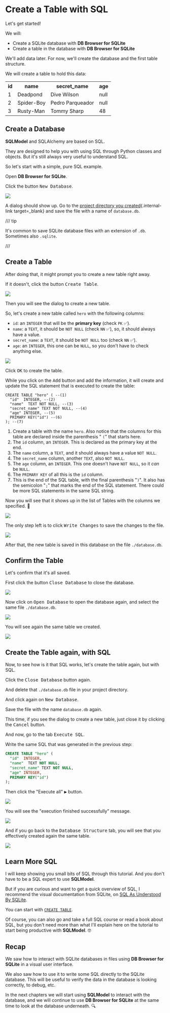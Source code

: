 # Create a Table with SQL

Let's get started!

We will:

* Create a SQLite database with **DB Browser for SQLite**
* Create a table in the database with **DB Browser for SQLite**

We'll add data later. For now, we'll create the database and the first table structure.

We will create a table to hold this data:

<table>
<tr>
<th>id</th><th>name</th><th>secret_name</th><th>age</th>
</tr>
<tr>
<td>1</td><td>Deadpond</td><td>Dive Wilson</td><td>null</td>
</tr>
<tr>
<td>2</td><td>Spider-Boy</td><td>Pedro Parqueador</td><td>null</td>
</tr>
<tr>
<td>3</td><td>Rusty-Man</td><td>Tommy Sharp</td><td>48</td>
</tr>
</table>

## Create a Database

**SQLModel** and SQLAlchemy are based on SQL.

They are designed to help you with using SQL through Python classes and objects. But it's still always very useful to understand SQL.

So let's start with a simple, pure SQL example.

Open **DB Browser for SQLite**.

Click the button <kbd>New Database</kbd>.

<img class="shadow" src="/img/create-db-and-table-with-db-browser/image001.png">

A dialog should show up. Go to the [project directory you created](./index.md#create-a-project){.internal-link target=_blank} and save the file with a name of `database.db`.

/// tip

It's common to save SQLite database files with an extension of `.db`. Sometimes also `.sqlite`.

///

## Create a Table

After doing that, it might prompt you to create a new table right away.

If it doesn't, click the button <kbd>Create Table</kbd>.

<img class="shadow" src="/img/create-db-and-table-with-db-browser/image002.png">

Then you will see the dialog to create a new table.

So, let's create a new table called `hero` with the following columns:

* `id`: an `INTEGER` that will be the **primary key** (check `PK` ✅).
* `name`: a `TEXT`, it should be `NOT NULL` (check `NN` ✅), so, it should always have a value.
* `secret_name`: a `TEXT`, it should be `NOT NULL` too (check `NN` ✅).
* `age`: an `INTEGER`, this one can be `NULL`, so you don't have to check anything else.

<img class="shadow" src="/img/create-db-and-table-with-db-browser/image003.png">

Click <kbd>OK</kbd> to create the table.

While you click on the <kbd>Add</kbd> button and add the information, it will create and update the SQL statement that is executed to create the table:

```{ .sql .annotate }
CREATE TABLE "hero" ( --(1)
  "id"  INTEGER, --(2)
  "name"  TEXT NOT NULL, --(3)
  "secret_name" TEXT NOT NULL, --(4)
  "age" INTEGER, --(5)
  PRIMARY KEY("id") --(6)
); --(7)
```

1. Create a table with the name `hero`. Also notice that the columns for this table are declared inside the parenthesis " `(`" that starts here.
2. The `id` column, an `INTEGER`. This is declared as the primary key at the end.
3. The `name` column, a `TEXT`, and it should always have a value `NOT NULL`.
4. The `secret_name` column, another `TEXT`, also `NOT NULL`.
5. The `age` column, an `INTEGER`. This one doesn't have `NOT NULL`, so it *can* be `NULL`.
6. The `PRIMARY KEY` of all this is the `id` column.
7. This is the end of the SQL table, with the final parenthesis "`)`". It also has the semicolon "`;`" that marks the end of the SQL statement. There could be more SQL statements in the same SQL string.

Now you will see that it shows up in the list of Tables with the columns we specified. 🎉

<img class="shadow" src="/img/create-db-and-table-with-db-browser/image004.png">

The only step left is to click <kbd>Write Changes</kbd> to save the changes to the file.

<img class="shadow" src="/img/create-db-and-table-with-db-browser/image005.png">

After that, the new table is saved in this database on the file `./database.db`.

## Confirm the Table

Let's confirm that it's all saved.

First click the button <kbd>Close Database</kbd> to close the database.

<img class="shadow" src="/img/create-db-and-table-with-db-browser/image006.png">

Now click on <kbd>Open Database</kbd> to open the database again, and select the same file `./database.db`.

<img class="shadow" src="/img/create-db-and-table-with-db-browser/image007.png">

You will see again the same table we created.

<img class="shadow" src="/img/create-db-and-table-with-db-browser/image008.png">

## Create the Table again, with SQL

Now, to see how is it that SQL works, let's create the table again, but with SQL.

Click the <kbd>Close Database</kbd> button again.

And delete that `./database.db` file in your project directory.

And click again on <kbd>New Database</kbd>.

Save the file with the name `database.db` again.

This time, if you see the dialog to create a new table, just close it by clicking the <kbd>Cancel</kbd> button.

And now, go to the tab <kbd>Execute SQL</kbd>.

Write the same SQL that was generated in the previous step:

```SQL
CREATE TABLE "hero" (
  "id"  INTEGER,
  "name"  TEXT NOT NULL,
  "secret_name" TEXT NOT NULL,
  "age" INTEGER,
  PRIMARY KEY("id")
);
```

Then click the "Execute all" <kbd>▶</kbd> button.

<img class="shadow" src="/img/create-db-and-table-with-db-browser/image009.png">

You will see the "execution finished successfully" message.

<img class="shadow" src="/img/create-db-and-table-with-db-browser/image010.png">

And if you go back to the <kbd>Database Structure</kbd> tab, you will see that you effectively created again the same table.

<img class="shadow" src="/img/create-db-and-table-with-db-browser/image008.png">

## Learn More SQL

I will keep showing you small bits of SQL through this tutorial. And you don't have to be a SQL expert to use **SQLModel**.

But if you are curious and want to get a quick overview of SQL, I recommend the visual documentation from SQLite, on <a href="https://www.sqlite.org/lang.html" class="external-link" target="_blank">SQL As Understood By SQLite</a>.

You can start with <a href="https://www.sqlite.org/lang_createtable.html" class="external-link" target="_blank">`CREATE TABLE`</a>.

Of course, you can also go and take a full SQL course or read a book about SQL, but you don't need more than what I'll explain here on the tutorial to start being productive with **SQLModel**. 🤓

## Recap

We saw how to interact with SQLite databases in files using **DB Browser for SQLite** in a visual user interface.

We also saw how to use it to write some SQL directly to the SQLite database. This will be useful to verify the data in the database is looking correctly, to debug, etc.

In the next chapters we will start using **SQLModel** to interact with the database, and we will continue to use **DB Browser for SQLite** at the same time to look at the database underneath. 🔍

